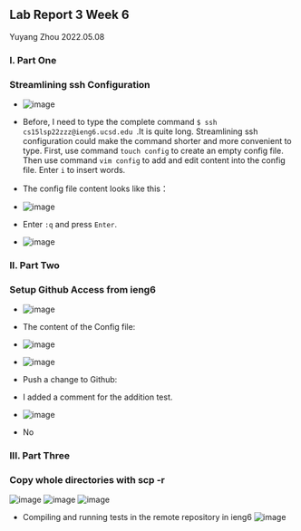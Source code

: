 ## Lab Report 3 Week 6

Yuyang Zhou
2022.05.08

### I. Part One
### Streamlining ssh Configuration
* ![image](lab3_1.jpeg)

* Before, I need to type the complete command `$ ssh cs15lsp22zzz@ieng6.ucsd.edu `.It is quite long. Streamlining ssh configuration could make the command shorter and more convenient to type. First, use command `touch config` to create an empty config file. Then use command `vim config` to add and edit content into the config file. Enter `i` to insert words. 

* The config file content looks like this：
* ![image](Config.jpeg)

* Enter `:q` and press `Enter`.

* ![image](lab1_4.jpeg)



### II. Part Two
### Setup Github Access from ieng6
* ![image](Part2_lab3_1.jpeg)
* The content of the Config file:
* ![image](Config.jpeg)

* ![image](Part2_lab3_2.jpeg)

* Push a change to Github:
* I added a comment for the addition test.
* ![image](AddComment.jpeg)
* No 




### III. Part Three
### Copy whole directories with scp -r
![image](lab_report3_part3_1.jpeg)
![image](lab_report3_part3_2.jpeg)
![image](lab_report3_part3_3.jpeg)

* Compiling and running tests in the remote repository in ieng6
![image](RunningTest.jpeg)





